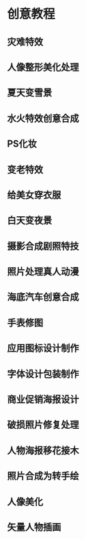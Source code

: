 # 创意教程


## 灾难特效



## 人像整形美化处理



## 夏天变雪景



## 水火特效创意合成



## PS化妆



## 变老特效



## 给美女穿衣服



## 白天变夜景



## 摄影合成剧照特技





## 照片处理真人动漫



## 海底汽车创意合成



## 手表修图



## 应用图标设计制作



## 字体设计包装制作



## 商业促销海报设计



## 破损照片修复处理



## 人物海报移花接木



## 照片合成为转手绘



## 人像美化



## 矢量人物插画